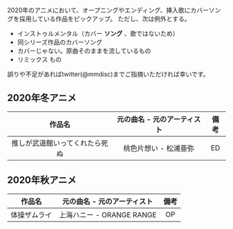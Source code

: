 2020年のアニメにおいて、オープニングやエンディング、挿入歌にカバーソングを採用している作品をピックアップ。
ただし、次は例外とする。

- インストゥルメンタル（カバー **ソング** 、歌ではないため）
- 同シリーズ作品のカバーソング
- カバーじゃない。原曲そのままを流しているもの
- リミックス もの

誤りや不足があればtwitter(@mmdisc)までご指摘いただければ幸いです。

## 2020年冬アニメ

|作品名|元の曲名 - 元のアーティスト|備考|
|:-:|:-:|:-:|
|推しが武道館いってくれたら死ぬ|桃色片想い - 松浦亜弥|ED|

## 2020年秋アニメ

|作品名|元の曲名 - 元のアーティスト|備考|
|:-:|:-:|:-:|
|体操ザムライ|上海ハニー - ORANGE RANGE|OP|

